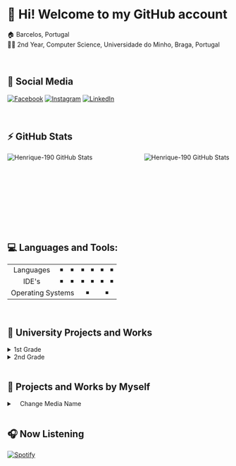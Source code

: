 # 👋 Hi! Welcome to my GitHub account

🏠 Barcelos, Portugal
<br>
👨‍🎓 2nd Year, Computer Science, Universidade do Minho, Braga, Portugal
<br><br><br>

## 📱 Social Media
[![Facebook](https://img.shields.io/badge/Facebook-1877F2?style=for-the-badge&logo=facebook&logoColor=white)](https://www.facebook.com/henrique.alvelos/) 
[![Instagram](https://img.shields.io/badge/Instagram-E4405F?style=for-the-badge&logo=instagram&logoColor=white)](https://www.instagram.com/henrique_0911/)
[![LinkedIn](https://img.shields.io/badge/LinkedIn-0077B5?style=for-the-badge&logo=linkedin&logoColor=white)]()<br><br><br>

## ⚡ GitHub Stats
<img align="left" alt="Henrique-190 GitHub Stats" src="https://github-readme-stats.vercel.app/api?username=henrique-190&show_icons=true&hide_border=true&theme=react&include_all_commits=true&count_private=true)" />
<img align="right" alt="Henrique-190 GitHub Stats" src="https://github-readme-stats.vercel.app/api/top-langs/?username=henrique-190&card_width=300&layout=compact&show_icons=true&hide_border=true&theme=react&include_all_commits=true)"/>

<br><br><br><br><br><br><br><br><br><br>

## 💻 Languages and Tools:
<table>
  <tr>
    <td align="center" valign="center">Languages</td>
    <td align="center" valign="center"><img src="https://img.shields.io/badge/Haskell-190?style=for-the-badge&logo=haskell&logoColor=5D4F85&color=5D4F85&labelColor=ffffff" alt="" border=3></td>
    <td align="center" valign="center"><img src="https://img.shields.io/badge/Latex-190.svg?style=for-the-badge&logo=latex&logoColor=114433&color=114433&labelColor=ffffff" alt="" border=3></td>
    <td align="center" valign="center"><img src="https://img.shields.io/badge/C-190?style=for-the-badge&logo=c&logoColor=00599C&color=00599C&labelColor=ffffff" alt="" border=3></td>
    <td align="center" valign="center"><img src="https://img.shields.io/badge/Java-190?style=for-the-badge&logo=java&logoColor=ED8B00&color=ED8B00&labelColor=ffffff" alt="" border=3></td>
    <td align="center" valign="center"><img src="https://img.shields.io/badge/R-190?style=for-the-badge&logo=r&logoColor=276DC3&color=276DC3&labelColor=ffffff" alt="" border=3></td>
    <td align="center" valign="center"><img src="https://img.shields.io/badge/Python-190?style=for-the-badge&logo=python&logoColor=938200&color=938200&labelColor=ffffff" alt="" border=3></td>
  </tr>
  <tr>
    <td align="center" valign="center">IDE's</td>
    <td align="center" valign="center"><img src="https://img.shields.io/badge/Sublime_text-190?&style=for-the-badge&logo=sublime-text&logoColor=ffffff&color=black&labelColor=ff5e13" alt="" border=3></td>
    <td align="center" valign="center"><img src="https://img.shields.io/badge/Visual_Studio_Code-190?style=for-the-badge&logo=visual%20studio%20code&logoColor=ffffff&color=black&labelColor=5b2d90" alt="" border=3></td>
    <td align="center" valign="center"><img src="https://img.shields.io/badge/Clion-190?style=for-the-badge&logo=clion&logoColor=ffffff&color=black&labelColor=e8398c" alt="" border=3></td>
    <td align="center" valign="center"><img src="https://img.shields.io/badge/Pycharm-190?style=for-the-badge&logo=pycharm&logoColor=ffffff&color=black&labelColor=148152" alt="" border=3></td>
    <td align="center" valign="center"><img src="https://img.shields.io/badge/IntelliJIDEA-190?style=for-the-badge&logo=intellij-idea&logoColor=ffffff&color=black&labelColor=137cf0" alt="" border=3></td>
    <td align="center" valign="center"><img src="https://img.shields.io/badge/R Studio-190?style=for-the-badge&logo=rstudiologoColor=ffffff&color=black&labelColor=148152" alt="" border=3></td>
  </tr>
  <tr>
    <td colspan="3" align="center" valign="center">Operating Systems</td>
    <td colspan="2" align="center" valign="center"><img src="https://img.shields.io/badge/haskell-190?style=for-the-badge&logo=haskell&logoColor=5D4F85&color=5D4F85&labelColor=ffffff" alt="" border=3></td>
    <td colspan="2" align="center" valign="center"><img src="https://img.shields.io/badge/Linux_Mint-87CF3E?style=for-the-badge&logo=linux-mint&logoColor=white" alt="" border=3></td>
  </tr>
</table>

<br>

## 🧠 University Projects and Works
<details>
  <summary>1st Grade</summary>
    <details>
      <summary>&emsp;1st Semester</summary>
        <details>
          <summary>&emsp;&emsp;Laboratórios de Informática I</summary>
          &emsp;&emsp;&emsp;&emsp;&emsp;<a href="https://github.com/Henrique-190/University/tree/main/1st%20Grade/1st%20Semester/LI1">Excitebike</a></li>
          <br>
        </details>
    </details>
    <details>
      <summary>&emsp;2nd Semester</summary>
        <details>
          <summary>&emsp;&emsp;Laboratórios de Informática II</summary>
          &emsp;&emsp;&emsp;&emsp;&emsp;<a href="https://github.com/Henrique-190/University/tree/main/1st%20Grade/2nd%20Semester/LI2/LI2PL7G4">Rastros</a></li>
          <br>
        </details>
    </details>
    <br>
</details>

<details>
  <summary>2nd Grade</summary>
    <div>
      <details>
        <summary>&emsp;1st Semester</summary>
          <details>
            <summary>&emsp;&emsp;Comunicação de Dados</summary>
              &emsp;&emsp;&emsp;&emsp;&emsp;<a href="https://github.com/Henrique-190/University/tree/main/2nd%20Grade/1st%20Semester/Comunica%C3%A7%C3%A3o%20de%20Dados">Conversion Data System</a></li>
            <br>
          </details>
      </details>
    </div>
    <div>  
      <details>
      <summary>&emsp;2nd Semester</summary>
        <details>
          <summary>&emsp;&emsp;Cálculo de Programas</summary>
            &emsp;&emsp;&emsp;&emsp;&emsp;<a href="https://github.com/Henrique-190/University/tree/main/2nd%20Grade/2nd%20Semester/CP">Project</a></li>
          <br>
        </details>
        <details>
          <summary>&emsp;&emsp;Laboratórios de Informática III</summary>
            &emsp;&emsp;&emsp;&emsp;&emsp;<a href="https://github.com/Henrique-190/University/tree/main/2nd%20Grade/2nd%20Semester/LI3/project_c">SGR - C</a></li>
            &emsp;&emsp;&emsp;&emsp;&emsp;<a href="https://github.com/Henrique-190/University/tree/main/2nd%20Grade/2nd%20Semester/LI3/project_java">SGR - JAVA</a></li>
          <br>
        </details>
        <details>
          <summary>&emsp;&emsp;Programação Orientada aos Objetos</summary>
            &emsp;&emsp;&emsp;&emsp;&emsp;<a href="https://github.com/Henrique-190/University/tree/main/2nd%20Grade/2nd%20Semester/POO">Football Manager</a></li>
          <br>
        </details>
        <details>
          <summary>&emsp;&emsp;Sistemas Operativos</summary>
            &emsp;&emsp;&emsp;&emsp;&emsp;<a href="https://github.com/Henrique-190/University/tree/main/2nd%20Grade/2nd%20Semester/SO">Audio File Processor</a></li>
          <br>
        </details>
    </details>
    <br>
</details>

<br>

## 🧍 Projects and Works by Myself
<details>
  <summary>&emsp;Change Media Name</summary>
          &emsp;&emsp;&emsp;<a href="https://github.com/Henrique-190/ChangeMediaName">Project</a></li>
          <br>
</details>

<br>

## 🎧 Now Listening
[![Spotify](https://novatorem-henrique-190.vercel.app/api/spotify)](https://open.spotify.com/user/x8x10e9k61yoscgk3qsxckogt)
